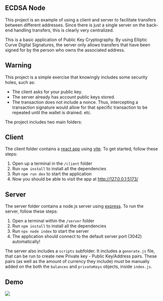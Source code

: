 ## ECDSA Node

This project is an example of using a client and server to facilitate transfers between different addresses. Since there is just a single server on the back-end handling transfers, this is clearly very centralized.

This is a basic application of Public Key Cryptography. By using Elliptic Curve Digital Signatures, the server only allows transfers that have been signed for by the person who owns the associated address.

## Warning ##

This project is a simple exercise that knowingly includes some security holes, such as:

- The client asks for your public key. 
- The server already has account public keys stored. 
- The transaction does not include a nonce. Thus, intercepting a transaction signature would allow for that specific transaction to be repeated until the wallet is drained.
etc.


The project includes two main folders:
 
## Client

The client folder contains a [react app](https://reactjs.org/) using [vite](https://vitejs.dev/). To get started, follow these steps:

1. Open up a terminal in the `/client` folder
2. Run `npm install` to install all the dependencies
3. Run `npm run dev` to start the application 
4. Now you should be able to visit the app at http://127.0.0.1:5173/


## Server

The server folder contains a node.js server using [express](https://expressjs.com/). To run the server, follow these steps:

1. Open a terminal within the `/server` folder 
2. Run `npm install` to install all the dependencies 
3. Run `npx node index` to start the server 
4. The application should connect to the default server port (3042) automatically! 

The server also includes a `scripts` subfolder. It includes a `generate.js` file, that can be run to create new Private key - Public Key/Address pairs. These pairs (as well as the amount of currency they include) must be manually added on the both the `balances` and `privateKeys` objects, inside `index.js`. 

## Demo

![](./client/public/demo.gif)

